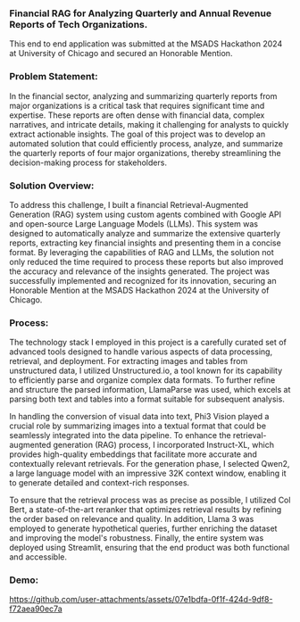 ### Financial RAG for Analyzing Quarterly and Annual Revenue Reports of Tech Organizations.
This end to end application was submitted at the MSADS Hackathon 2024 at University of Chicago and secured an Honorable Mention.

### Problem Statement:
In the financial sector, analyzing and summarizing quarterly reports from major organizations is a critical task that requires significant time and expertise. These reports are often dense with financial data, complex narratives, and intricate details, making it challenging for analysts to quickly extract actionable insights. The goal of this project was to develop an automated solution that could efficiently process, analyze, and summarize the quarterly reports of four major organizations, thereby streamlining the decision-making process for stakeholders.

### Solution Overview: 

To address this challenge, I built a financial Retrieval-Augmented Generation (RAG) system using custom agents combined with Google API and open-source Large Language Models (LLMs). This system was designed to automatically analyze and summarize the extensive quarterly reports, extracting key financial insights and presenting them in a concise format. By leveraging the capabilities of RAG and LLMs, the solution not only reduced the time required to process these reports but also improved the accuracy and relevance of the insights generated. The project was successfully implemented and recognized for its innovation, securing an Honorable Mention at the MSADS Hackathon 2024 at the University of Chicago.


### Process:

The technology stack I employed in this project is a carefully curated set of advanced tools designed to handle various aspects of data processing, retrieval, and deployment. For extracting images and tables from unstructured data, I utilized Unstructured.io, a tool known for its capability to efficiently parse and organize complex data formats. To further refine and structure the parsed information, LlamaParse was used, which excels at parsing both text and tables into a format suitable for subsequent analysis.

In handling the conversion of visual data into text, Phi3 Vision played a crucial role by summarizing images into a textual format that could be seamlessly integrated into the data pipeline. To enhance the retrieval-augmented generation (RAG) process, I incorporated Instruct-XL, which provides high-quality embeddings that facilitate more accurate and contextually relevant retrievals. For the generation phase, I selected Qwen2, a large language model with an impressive 32K context window, enabling it to generate detailed and context-rich responses.

To ensure that the retrieval process was as precise as possible, I utilized Col Bert, a state-of-the-art reranker that optimizes retrieval results by refining the order based on relevance and quality. In addition, Llama 3 was employed to generate hypothetical queries, further enriching the dataset and improving the model's robustness. Finally, the entire system was deployed using Streamlit, ensuring that the end product was both functional and accessible.


### Demo:

https://github.com/user-attachments/assets/07e1bdfa-0f1f-424d-9df8-f72aea90ec7a




